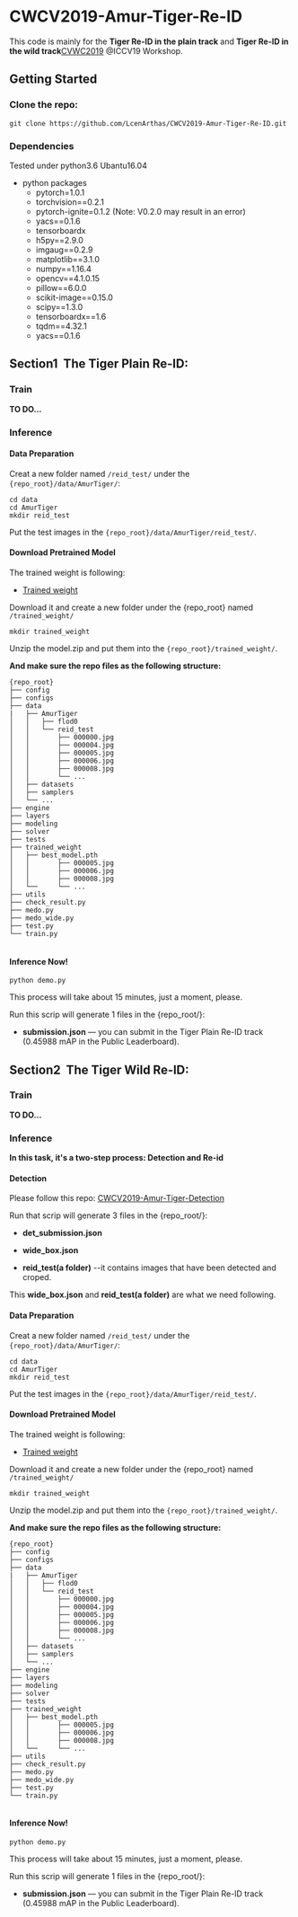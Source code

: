 # CWCV2019-Amur-Tiger-Re-ID

This code is mainly for the **Tiger Re-ID in the plain track** and **Tiger Re-ID in the wild track**[CVWC2019](https://cvwc2019.github.io/challenge.html) @ICCV19 Workshop.

## Getting Started
### Clone the repo:

```
git clone https://github.com/LcenArthas/CWCV2019-Amur-Tiger-Re-ID.git
```
### Dependencies

Tested under python3.6  Ubantu16.04

- python packages
  - pytorch=1.0.1
  - torchvision==0.2.1
  - pytorch-ignite=0.1.2 (Note: V0.2.0 may result in an error)
  - yacs==0.1.6
  - tensorboardx
  - h5py==2.9.0
  - imgaug==0.2.9
  - matplotlib==3.1.0
  - numpy==1.16.4
  - opencv==4.1.0.15
  - pillow==6.0.0
  - scikit-image==0.15.0
  - scipy==1.3.0
  - tensorboardx==1.6
  - tqdm==4.32.1
  - yacs==0.1.6

## Section1  The Tiger Plain Re-ID:

### Train

**TO DO...**

### Inference

#### Data Preparation

Creat a new folder named `/reid_test/` under the `{repo_root}/data/AmurTiger/`:

```
cd data
cd AmurTiger
mkdir reid_test
```

Put the test images in the `{repo_root}/data/AmurTiger/reid_test/`.

#### Download Pretrained Model

The trained weight is following:

 - [Trained weight](https://pan.baidu.com/s/1q5Wdzcq6aKtM1H_VugCe3w)

Download it and create a new folder under the {repo_root} named `/trained_weight/`

```
mkdir trained_weight
```

Unzip the model.zip and put them into the `{repo_root}/trained_weight/`.

**And make sure the repo files as the following structure:**
  ```
  {repo_root}
  ├── config
  ├── configs
  ├── data
  |   ├── AmurTiger
  │   │   ├── flod0
  │   │   └── reid_test
  │   │       ├── 000000.jpg
  │   │       ├── 000004.jpg
  │   │       ├── 000005.jpg
  │   │       ├── 000006.jpg
  │   │       ├── 000008.jpg
  │   │       └── ...
  │   ├── datasets
  │   ├── samplers
  │   └── ...
  ├── engine
  ├── layers
  ├── modeling
  ├── solver
  ├── tests
  ├── trained_weight
  │   ├── best_model.pth
  │   │       ├── 000005.jpg
  │   │       ├── 000006.jpg
  │   │       ├── 000008.jpg
  │   └──     └── ...
  ├── utils
  ├── check_result.py
  ├── medo.py
  ├── medo_wide.py
  ├── test.py
  └── train.py
      
  ```
  
#### Inference Now!

```
python demo.py
```

This process will take about 15 minutes, just a moment, please. 

Run this scrip will generate 1 files in the {repo_root/}:

- **submission.json** — you can submit in the Tiger Plain Re-ID track (0.45988 mAP in the Public Leaderboard).


## Section2  The Tiger Wild Re-ID:

### Train

**TO DO...**

### Inference

**In this task, it's a two-step process: Detection and Re-id**

#### Detection

Please follow this repo: [CWCV2019-Amur-Tiger-Detection](https://github.com/LcenArthas/CWCV2019-Amur-Tiger-Detection)

Run that scrip will generate 3 files in the {repo_root/}:

- **det_submission.json** 

- **wide_box.json** 

- **reid_test(a folder)** --it contains images that have been detected and croped.

This **wide_box.json** and **reid_test(a folder)** are what we need following.


#### Data Preparation

Creat a new folder named `/reid_test/` under the `{repo_root}/data/AmurTiger/`:

```
cd data
cd AmurTiger
mkdir reid_test
```

Put the test images in the `{repo_root}/data/AmurTiger/reid_test/`.

#### Download Pretrained Model

The trained weight is following:

 - [Trained weight](https://pan.baidu.com/s/1q5Wdzcq6aKtM1H_VugCe3w)

Download it and create a new folder under the {repo_root} named `/trained_weight/`

```
mkdir trained_weight
```

Unzip the model.zip and put them into the `{repo_root}/trained_weight/`.

**And make sure the repo files as the following structure:**
  ```
  {repo_root}
  ├── config
  ├── configs
  ├── data
  |   ├── AmurTiger
  │   │   ├── flod0
  │   │   └── reid_test
  │   │       ├── 000000.jpg
  │   │       ├── 000004.jpg
  │   │       ├── 000005.jpg
  │   │       ├── 000006.jpg
  │   │       ├── 000008.jpg
  │   │       └── ...
  │   ├── datasets
  │   ├── samplers
  │   └── ...
  ├── engine
  ├── layers
  ├── modeling
  ├── solver
  ├── tests
  ├── trained_weight
  │   ├── best_model.pth
  │   │       ├── 000005.jpg
  │   │       ├── 000006.jpg
  │   │       ├── 000008.jpg
  │   └──     └── ...
  ├── utils
  ├── check_result.py
  ├── medo.py
  ├── medo_wide.py
  ├── test.py
  └── train.py
      
  ```
  
#### Inference Now!

```
python demo.py
```

This process will take about 15 minutes, just a moment, please. 

Run this scrip will generate 1 files in the {repo_root/}:

- **submission.json** — you can submit in the Tiger Plain Re-ID track (0.45988 mAP in the Public Leaderboard).

